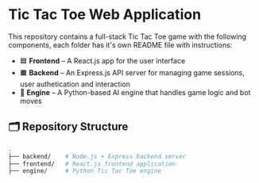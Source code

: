 # Tic Tac Toe Web Application

This repository contains a full-stack Tic Tac Toe game with the following components, each folder has it's own README file with instructions:

- 🟦 **Frontend** – A React.js app for the user interface  
- 🟧 **Backend** – An Express.js API server for managing game sessions, user authetication and interaction  
- 🐍 **Engine** – A Python-based AI engine that handles game logic and bot moves

## 🗂️ Repository Structure

```bash
.
├── backend/    # Node.js + Express backend server
├── frontend/   # React.js frontend application
├── engine/     # Python Tic Tac Toe engine
